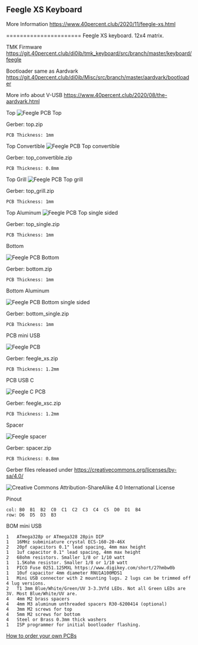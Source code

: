 ## Feegle XS Keyboard

More Information https://www.40percent.club/2020/11/feegle-xs.html


======================
Feegle XS keyboard. 12x4 matrix.

TMK Firmware https://git.40percent.club/di0ib/tmk_keyboard/src/branch/master/keyboard/feegle

Bootloader same as Aardvark https://git.40percent.club/di0ib/Misc/src/branch/master/aardvark/bootloader

More info about V-USB https://www.40percent.club/2020/08/the-aardvark.html


Top
![Feegle PCB Top](top.png)

Gerber: top.zip

    PCB Thickness: 1mm


Top Convertible
![Feegle PCB Top convertible](top_convertible.png)

Gerber: top_convertible.zip

    PCB Thickness: 0.8mm


Top Grill
![Feegle PCB Top grill](top_grill.png)

Gerber: top_grill.zip

    PCB Thickness: 1mm


Top Aluminum
![Feegle PCB Top single sided](top_single.png)

Gerber: top_single.zip

    PCB Thickness: 1mm


Bottom

![Feegle PCB Bottom](bottom.png)

Gerber: bottom.zip

    PCB Thickness: 1mm


Bottom Aluminum

![Feegle PCB Bottom single sided](bottom_single.png)

Gerber: bottom_single.zip

    PCB Thickness: 1mm


PCB mini USB

![Feegle PCB](feegle_xs.png)

Gerber: feegle_xs.zip

    PCB Thickness: 1.2mm


PCB USB C

![Feegle C PCB](feegle_xsc.png)

Gerber: feegle_xsc.zip

    PCB Thickness: 1.2mm


Spacer

![Feegle spacer](spacer.png)

Gerber: spacer.zip

    PCB Thickness: 0.8mm


Gerber files released under https://creativecommons.org/licenses/by-sa/4.0/

![Creative Commons Attribution-ShareAlike 4.0 International License](https://i.creativecommons.org/l/by-sa/4.0/88x31.png)


Pinout

    col: B0  B1  B2  C0  C1  C2  C3  C4  C5  D0  D1  B4
    row: D6  D5  D3  B3


BOM mini USB

    1	ATmega328p or ATmega328 28pin DIP
    1	16MHz subminiature crystal ECS-160-20-46X
    2	20pf capacitors 0.1" lead spacing, 4mm max height
    1	1uf capacitor 0.1" lead spacing, 4mm max height
    2	68ohm resistors. Smaller 1/8 or 1/10 watt
    1	1.5Kohm resistor. Smaller 1/8 or 1/10 watt
    1	PICO Fuse 0251.125MXL https://www.digikey.com/short/27hmbw0b
    1	10uf capacitor 4mm diameter RNU1A100MDS1
    1	Mini USB connector with 2 mounting lugs. 2 lugs can be trimmed off 4 lug versions.
    2	T1 3mm Blue/White/Green/UV 3-3.3Vfd LEDs. Not all Green LEDs are 3V. Most Blue/White/UV are.
    4	4mm M2 brass spacers
    4	4mm M3 aluminum unthreaded spacers R30-6200414 (optional)
    4	3mm M2 screws for top
    4	5mm M2 screws for bottom
    4	Steel or Brass 0.3mm thick washers
    1	ISP programmer for initial bootloader flashing.

[How to order your own PCBs](http://www.40percent.club/2017/03/ordering-pcb.html)
